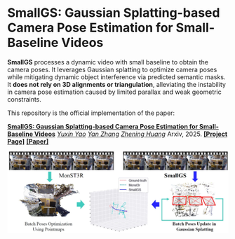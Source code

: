 # SmallGS: Gaussian Splatting-based Camera Pose Estimation for Small-Baseline Videos

**SmallGS**  processes a dynamic video with small baseline to obtain the camera poses. It leverages Gaussian splatting to optimize camera poses while mitigating dynamic object interference via predicted semantic masks. It **does not rely on 3D alignments or triangulation**, alleviating the instability in camera pose estimation caused by limited parallax and weak geometric
constraints.


This repository is the official implementation of the paper:

[**SmallGS: Gaussian Splatting-based Camera Pose Estimation for Small-Baseline Videos**](https://arxiv.org/pdf/2504.17810)
[*Yuxin Yao*](https://yuxinyao620.github.io/)
[*Yan Zhang*](https://yz-cnsdqz.github.io/)
[*Zhening Huang*](https://zheninghuang.github.io/)
Arxiv, 2025. [**[Project Page]**](https://yuxinyao620.github.io/SmallGS/) [**[Paper]**](https://arxiv.org/pdf/2504.17810)

![Teaser Image](assets/teaser.jpg)

<!-- ## Getting Started

### Installation

1. Clone MonST3R.
```bash
git clone --recursive https://github.com/junyi42/monst3r
cd monst3r
## if you have already cloned monst3r:
# git clone https://github.com/junyi42/viser viser
# git clone https://github.com/junyi42/croco croco
```

2. Create the environment, here we show an example using conda.
```bash
conda create -n monst3r python=3.11 cmake=3.14.0
conda activate monst3r 
conda install pytorch torchvision pytorch-cuda=12.1 -c pytorch -c nvidia  # use the correct version of cuda for your system
pip install -r requirements.txt
# Optional: you can also install additional packages to:
# - training
# - evaluation on camera pose
# - dataset preparation
pip install -r requirements_optional.txt
```

3. Optional, install 4d visualization tool, `viser`.
```bash
pip install -e viser
```

4. Optional, compile the cuda kernels for RoPE (as in CroCo v2).
```bash
# DUST3R relies on RoPE positional embeddings for which you can compile some cuda kernels for faster runtime.
cd croco/models/curope/
python setup.py build_ext --inplace
cd ../../../
```

### Download Checkpoints

We currently provide fine-tuned model weights for MonST3R, which can be downloaded on [Google Drive](https://drive.google.com/file/d/1Z1jO_JmfZj0z3bgMvCwqfUhyZ1bIbc9E/view?usp=sharing) or via [Hugging Face](https://huggingface.co/Junyi42/MonST3R_PO-TA-S-W_ViTLarge_BaseDecoder_512_dpt).


To download the weights of MonST3R and optical flow models, run the following commands:
```bash
# download the weights
cd data
bash download_ckpt.sh
cd ..
```

### Inference

To run the inference code, you can use the following command:
```bash
python demo.py # launch GUI, input can be a folder or a video
```

The results will be saved in the `demo_tmp/{Sequence Name}` (by default is `demo_tmp/NULL`) folder for future visualization.

You can also run the inference code in a non-interactive mode:
```bash
python demo.py --input demo_data/lady-running --output_dir demo_tmp --seq_name lady-running
# use video as input: --input demo_data/lady-running.mp4 --num_frames 65
```

> Currently, it takes about 33G VRAM to run the inference code on a 16:9 video of 65 frames. Use less frames or disable the `flow_loss` could reduce the memory usage. We are **welcome to any PRs** to improve the memory efficiency (one reasonable way is to implement window-wise optimzation in `optimizer.py`).

### Visualization

To visualize the interactive 4D results, you can use the following command:
```bash
python viser/visualizer_monst3r.py --data demo_tmp/lady-running
# to remove the floaters of foreground: --init_conf --fg_conf_thre 1.0 (thre can be adjusted)
```

## Evaluation

We provide here an example of joint dense reconstruction and camera pose estimation on the **DAVIS** dataset. 

First, download the dataset:
```bash
cd data; python download_davis.py; cd ..
```

Then, run the evaluation script:
```bash
CUDA_VISIBLE_DEVICES=0 torchrun --nproc_per_node=1 --master_port=29604 launch.py --mode=eval_pose  \
    --pretrained="checkpoints/MonST3R_PO-TA-S-W_ViTLarge_BaseDecoder_512_dpt.pth"   \
    --eval_dataset=davis --output_dir="results/davis_joint" 
    # To use the ground truth dynamic mask for davis, add: --use_gt_mask
```

You could then use the `viser` to visualize the results:
```bash
python viser/visualizer_monst3r.py --data results/davis_joint/bear
# if the dynamic mask is noisy, one could visualize per-frame pointcloud by adding: --no_mask
```

#### For the complete scripts to evaluate the camera pose / video depth / single-frame depth estimation on the **Sintel**, **Bonn**, **KITTI**, **NYU-v2**, **TUM-dynamics**, **ScanNet**, and **DAVIS** datasets. Please refer to the [evaluation_script.md](data/evaluation_script.md) for more details.


## Training

Please refer to the [prepare_training.md](data/prepare_training.md) for preparing the pretrained models and training/testing datasets.

Then, you can train the model using the following command:
```bash
CUDA_VISIBLE_DEVICES=0,1 torchrun --nproc_per_node=2 --master_port=29604 launch.py  --mode=train \
    --train_dataset="10_000 @ PointOdysseyDUSt3R(dset='train', z_far=80, dataset_location='data/point_odyssey', S=2, aug_crop=16, resolution=[(512, 288), (512, 384), (512, 336)], transform=ColorJitter, strides=[1,2,3,4,5,6,7,8,9], dist_type='linear_1_2', aug_focal=0.9)+ 5_000 @ TarTanAirDUSt3R(dset='Hard', z_far=80, dataset_location='data/tartanair', S=2, aug_crop=16, resolution=[(512, 288), (512, 384), (512, 336)], transform=ColorJitter, strides=[1,2,3,4,5,6,7,8,9], dist_type='linear_1_2', aug_focal=0.9)+ 1_000 @ SpringDUSt3R(dset='train', z_far=80, dataset_location='data/spring', S=2, aug_crop=16, resolution=[(512, 288), (512, 384), (512, 336)], transform=ColorJitter, strides=[1,2,3,4,5,6,7,8,9], dist_type='linear_1_2', aug_focal=0.9)+ 4_000 @ Waymo(ROOT='data/waymo_processed', pairs_npz_name='waymo_pairs_video.npz', aug_crop=16, resolution=[(512, 288), (512, 384), (512, 336)], transform=ColorJitter, aug_focal=0.9)"   \
    --test_dataset="1000 @ PointOdysseyDUSt3R(dset='test', z_far=80, dataset_location='data/point_odyssey', S=2, strides=[1,2,3,4,5,6,7,8,9], resolution=[(512, 288)], seed=777)+ 1000 @ SintelDUSt3R(dset='final', z_far=80, S=2, strides=[1,2,3,4,5,6,7,8,9], resolution=[(512, 224)], seed=777)"   \
    --train_criterion="ConfLoss(Regr3D(L21, norm_mode='avg_dis'), alpha=0.2)"  \
    --test_criterion="Regr3D_ScaleShiftInv(L21, gt_scale=True)"   \
    --pretrained="checkpoints/DUSt3R_ViTLarge_BaseDecoder_512_dpt.pth"   \
    --lr=0.00005 --min_lr=1e-06 --warmup_epochs=3 --epochs=50 --batch_size=4 --accum_iter=4  \
    --save_freq=3 --keep_freq=5 --eval_freq=1  \
    --output_dir="results/MonST3R_PO-TA-S-W_ViTLarge_BaseDecoder_512_dpt"
```

## Citation

If you find our work useful, please cite:

```bibtex
@article{zhang2024monst3r,
  author    = {Zhang, Junyi and Herrmann, Charles and Hur, Junhwa and Jampani, Varun and Darrell, Trevor and Cole, Forrester and Sun, Deqing and Yang, Ming-Hsuan},
  title     = {MonST3R: A Simple Approach for Estimating Geometry in the Presence of Motion},
  journal   = {arXiv preprint arxiv:2410.03825},
  year      = {2024}
}
```

## Acknowledgements
Our code is based on [DUSt3R](https://github.com/naver/dust3r) and [CasualSAM](https://github.com/ztzhang/casualSAM), our camera pose estimation evaluation script is based on [LEAP-VO](https://github.com/chiaki530/leapvo), and our visualization code is based on [Viser](https://github.com/nerfstudio-project/viser). We thank the authors for their excellent work! -->
